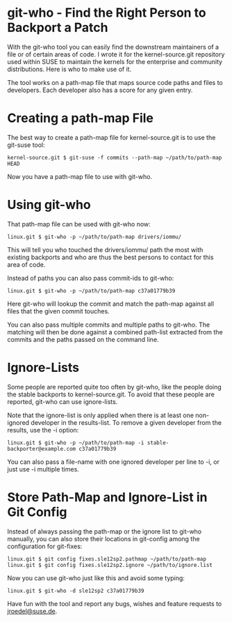 git-who - Find the Right Person to Backport a Patch
===================================================

With the git-who tool you can easily find the downstream maintainers of
a file or of certain areas of code. I wrote it for the kernel-source.git
repository used within SUSE to maintain the kernels for the enterprise
and community distributions. Here is who to make use of it.

The tool works on a path-map file that maps source code paths and files
to developers. Each developer also has a score for any given entry.

Creating a path-map File
========================

The best way to create a path-map file for kernel-source.git is to use
the git-suse tool:

	kernel-source.git $ git-suse -f commits --path-map ~/path/to/path-map HEAD

Now you have a path-map file to use with git-who.

Using git-who
=============

That path-map file can be used with git-who now:

	linux.git $ git-who -p ~/path/to/path-map drivers/iommu/

This will tell you who touched the drivers/iommu/ path the most with
existing backports and who are thus the best persons to contact for this
area of code.

Instead of paths you can also pass commit-ids to git-who:

	linux.git $ git-who -p ~/path/to/path-map c37a01779b39

Here git-who will lookup the commit and match the path-map against all
files that the given commit touches.

You can also pass multiple commits and multiple paths to git-who. The
matching will then be done against a combined path-list extracted from
the commits and the paths passed on the command line.

Ignore-Lists
============

Some people are reported quite too often by git-who, like the people
doing the stable backports to kernel-source.git. To avoid that these
people are reported, git-who can use ignore-lists.

Note that the ignore-list is only applied when there is at least one
non-ignored developer in the results-list. To remove a given developer
from the results, use the -i option:

	linux.git $ git-who -p ~/path/to/path-map -i stable-backporter@example.com c37a01779b39

You can also pass a file-name with one ignored developer per line to -i,
or just use -i multiple times.

Store Path-Map and Ignore-List in Git Config
============================================

Instead of always passing the path-map or the ignore list to git-who
manually, you can also store their locations in git-config among the
configuration for git-fixes:

	linux.git $ git config fixes.sle12sp2.pathmap ~/path/to/path-map
	linux.git $ git config fixes.sle12sp2.ignore ~/path/to/ignore.list

Now you can use git-who just like this and avoid some typing:

	linux.git $ git-who -d sle12sp2 c37a01779b39

Have fun with the tool and report any bugs, wishes and feature requests
to jroedel@suse.de.
